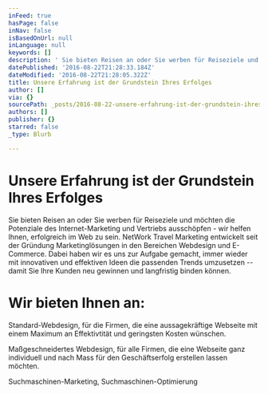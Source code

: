 ```yaml
---
inFeed: true
hasPage: false
inNav: false
isBasedOnUrl: null
inLanguage: null
keywords: []
description: ' Sie bieten Reisen an oder Sie werben für Reiseziele und möchten die Potenziale des Internet-Marketing und Vertriebs ausschöpfen - wir helfen Ihnen, erfolgreich im Web zu sein. NetWork Travel Marketing entwickelt seit der Gründung Marketinglösungen in den Bereichen Webdesign und E-Commerce. Dabei haben wir es uns zur Aufgabe gemacht, immer wieder mit innovativen und effektiven Ideen die passenden Trends umzusetzen – damit Sie Ihre Kunden neu gewinnen und langfristig binden können. '
datePublished: '2016-08-22T21:28:33.184Z'
dateModified: '2016-08-22T21:28:05.322Z'
title: Unsere Erfahrung ist der Grundstein Ihres Erfolges
author: []
via: {}
sourcePath: _posts/2016-08-22-unsere-erfahrung-ist-der-grundstein-ihres-erfolges.md
authors: []
publisher: {}
starred: false
_type: Blurb

---
```

# Unsere Erfahrung ist der Grundstein Ihres Erfolges

Sie bieten Reisen an oder Sie werben für Reiseziele und möchten die Potenziale des Internet-Marketing und Vertriebs ausschöpfen - wir helfen Ihnen, erfolgreich im Web zu sein. NetWork Travel Marketing entwickelt seit der Gründung Marketinglösungen in den Bereichen Webdesign und E-Commerce. Dabei haben wir es uns zur Aufgabe gemacht, immer wieder mit innovativen und effektiven Ideen die passenden Trends umzusetzen -- damit Sie Ihre Kunden neu gewinnen und langfristig binden können. 

# Wir bieten Ihnen an:

Standard-Webdesign, für die Firmen, die eine aussagekräftige Webseite mit einem Maximum an Effektivtität und geringsten Kosten wünschen. 

Maßgeschneidertes Webdesign, für alle Firmen, die eine Webseite ganz individuell und nach Mass für den Geschäftserfolg erstellen lassen möchten.

Suchmaschinen-Marketing, Suchmaschinen-Optimierung